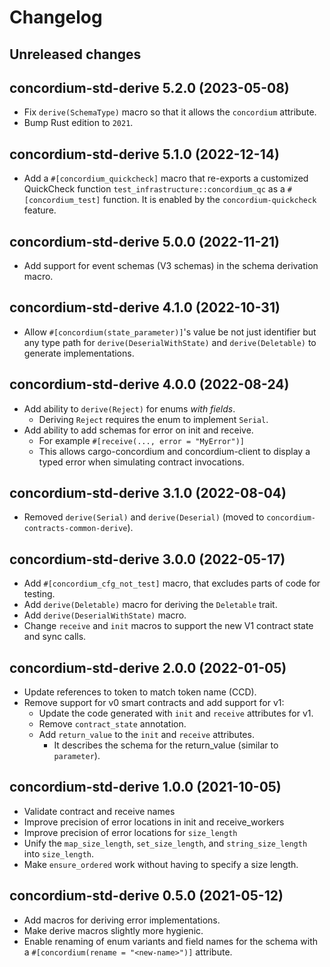 # Changelog
 
## Unreleased changes

## concordium-std-derive 5.2.0 (2023-05-08)

- Fix `derive(SchemaType)` macro so that it allows the `concordium` attribute.
- Bump Rust edition to `2021`.

## concordium-std-derive 5.1.0 (2022-12-14)

- Add a `#[concordium_quickcheck]` macro that re-exports a customized QuickCheck function
  `test_infrastructure::concordium_qc` as a `#[concordium_test]` function.
  It is enabled by the `concordium-quickcheck` feature.

## concordium-std-derive 5.0.0 (2022-11-21)

- Add support for event schemas (V3 schemas) in the schema derivation macro.

## concordium-std-derive 4.1.0 (2022-10-31)

- Allow `#[concordium(state_parameter)]`'s value be not just identifier but any type path
  for `derive(DeserialWithState)` and `derive(Deletable)` to generate implementations.

## concordium-std-derive 4.0.0 (2022-08-24)

- Add ability to `derive(Reject)` for enums *with fields*.
  - Deriving `Reject` requires the enum to implement `Serial`.
- Add ability to add schemas for error on init and receive.
  - For example `#[receive(..., error = "MyError")]`
  - This allows cargo-concordium and concordium-client to display a typed error
    when simulating contract invocations.

## concordium-std-derive 3.1.0 (2022-08-04)

- Removed `derive(Serial)` and `derive(Deserial)` (moved to `concordium-contracts-common-derive`).

## concordium-std-derive 3.0.0 (2022-05-17)

- Add `#[concordium_cfg_not_test]` macro, that excludes parts of code for testing.
- Add `derive(Deletable)` macro for deriving the `Deletable` trait.
- Add `derive(DeserialWithState)` macro.
- Change `receive` and `init` macros to support the new V1 contract state and
  sync calls.

## concordium-std-derive 2.0.0 (2022-01-05)

- Update references to token to match token name (CCD).
- Remove support for v0 smart contracts and add support for v1:
  - Update the code generated with `init` and `receive` attributes for v1.
  - Remove `contract_state` annotation.
  - Add `return_value` to the `init` and `receive` attributes.
    - It describes the schema for the return_value (similar to `parameter`).

## concordium-std-derive 1.0.0 (2021-10-05)

- Validate contract and receive names
- Improve precision of error locations in init and receive_workers
- Improve precision of error locations for `size_length`
- Unify the `map_size_length`, `set_size_length`, and `string_size_length`
  into `size_length`.
- Make `ensure_ordered` work without having to specify a size length.

## concordium-std-derive 0.5.0 (2021-05-12)

- Add macros for deriving error implementations.
- Make derive macros slightly more hygienic.
- Enable renaming of enum variants and field names for the schema with a
  `#[concordium(rename = "<new-name>")]` attribute.
